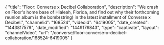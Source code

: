 {
    "title": "Floor: Converse x Decibel Collaboration",
    "description": "We crash on Floor's home base of Hialeah, Florida, and find out why their forthcoming reunion album is the bomb(string) in the latest installment of Converse x Decibel.",
    "channelid": "168524",
    "videoid": "6419005",
    "date_created": "1443817576",
    "date_modified": "1449176843",
    "type": "captivate",
    "layout": "channelVideo",
    "url": "\/converse\/floor-converse-x-decibel-collaboration\/168524-6419005"
}
